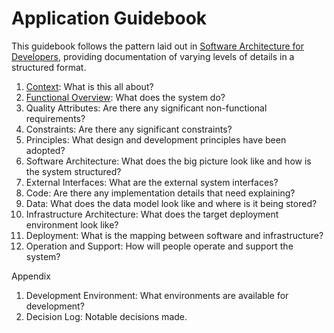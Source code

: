 # Application Guidebook

This guidebook follows the pattern laid out in [Software Architecture for Developers](https://softwarearchitecturefordevelopers.com/), providing documentation of varying levels of details in a structured format. 

1. [Context](./01-context/index.md): What is this all about? 
2. [Functional Overview](./02-functional-overview/index.md): What does the system do?
3. Quality Attributes: Are there any significant non-functional requirements?
4. Constraints: Are there any significant constraints?
5. Principles: What design and development principles have been adopted?
6. Software Architecture: What does the big picture look like and how is the system structured?
7. External Interfaces: What are the external system interfaces?
8. Code: Are there any implementation details that need explaining?
9. Data: What does the data model look like and where is it being stored?
10. Infrastructure Architecture: What does the target deployment environment look like?
11. Deployment: What is the mapping between software and infrastructure?
12. Operation and Support: How will people operate and support the system?

Appendix
1. Development Environment: What environments are available for development? 
2. Decision Log: Notable decisions made.
